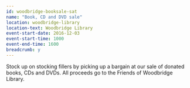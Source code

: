 ```yaml
---
id: woodbridge-booksale-sat
name: "Book, CD and DVD sale"
location: woodbridge-library
location-text: Woodbridge Library
event-start-date: 2016-12-03
event-start-time: 1000
event-end-time: 1600
breadcrumb: y
---
```


Stock up on stocking fillers by picking up a bargain at our sale of donated books, CDs and DVDs. All proceeds go to the Friends of Woodbridge Library.
